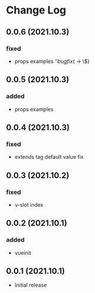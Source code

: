 # Change Log


## 0.0.6 (2021.10.3)

### fixed

- props examples '$' bug fix ($ -> \\$)

## 0.0.5 (2021.10.3)

### added

- props examples

## 0.0.4 (2021.10.3)

### fixed

- extends tag default value fix

## 0.0.3 (2021.10.2)

### fixed

- v-slot index

## 0.0.2 (2021.10.1)

### added

- vueinit

## 0.0.1 (2021.10.1)

- Initial release
